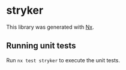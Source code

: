 # stryker

This library was generated with [Nx](https://nx.dev).

## Running unit tests

Run `nx test stryker` to execute the unit tests.
